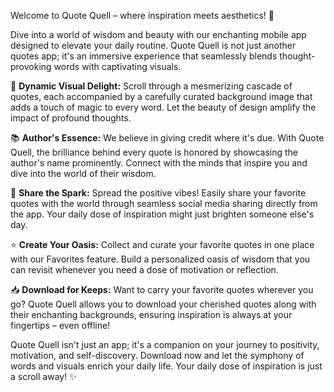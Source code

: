 Welcome to Quote Quell – where inspiration meets aesthetics! 🌟

Dive into a world of wisdom and beauty with our enchanting mobile app designed to elevate your daily routine. Quote Quell is not just another quotes app; it's an immersive experience that seamlessly blends thought-provoking words with captivating visuals.

🌈 **Dynamic Visual Delight:** Scroll through a mesmerizing cascade of quotes, each accompanied by a carefully curated background image that adds a touch of magic to every word. Let the beauty of design amplify the impact of profound thoughts.

📚 **Author's Essence:** We believe in giving credit where it's due. With Quote Quell, the brilliance behind every quote is honored by showcasing the author's name prominently. Connect with the minds that inspire you and dive into the world of their wisdom.

🚀 **Share the Spark:** Spread the positive vibes! Easily share your favorite quotes with the world through seamless social media sharing directly from the app. Your daily dose of inspiration might just brighten someone else's day.

⭐ **Create Your Oasis:** Collect and curate your favorite quotes in one place with our Favorites feature. Build a personalized oasis of wisdom that you can revisit whenever you need a dose of motivation or reflection.

📥 **Download for Keeps:** Want to carry your favorite quotes wherever you go? Quote Quell allows you to download your cherished quotes along with their enchanting backgrounds, ensuring inspiration is always at your fingertips – even offline!

Quote Quell isn't just an app; it's a companion on your journey to positivity, motivation, and self-discovery. Download now and let the symphony of words and visuals enrich your daily life. Your daily dose of inspiration is just a scroll away! ✨
